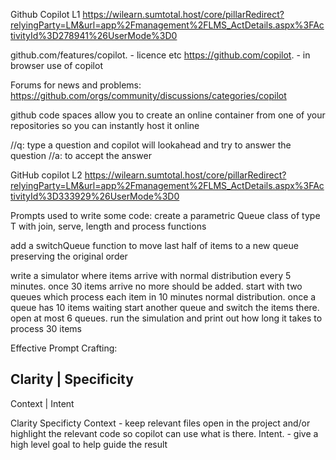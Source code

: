 Github Copilot L1
https://wilearn.sumtotal.host/core/pillarRedirect?relyingParty=LM&url=app%2Fmanagement%2FLMS_ActDetails.aspx%3FActivityId%3D278941%26UserMode%3D0

github.com/features/copilot. - licence etc
https://github.com/copilot.  - in browser use of copilot

Forums for news and problems:
https://github.com/orgs/community/discussions/categories/copilot

github code spaces allow you to create an online container from one of your repositories so you can instantly host it online

//q:    type a question and copilot will lookahead and try to answer the question
//a: to accept the answer

GitHub copilot L2
https://wilearn.sumtotal.host/core/pillarRedirect?relyingParty=LM&url=app%2Fmanagement%2FLMS_ActDetails.aspx%3FActivityId%3D333929%26UserMode%3D0

Prompts used to write some code:
create a parametric Queue class of type T with join, serve, length and process functions

add a switchQueue function to move last half of items to a new queue preserving the original order

write a simulator where items arrive with normal distribution every 5 minutes.  once 30 items arrive no more should be added.  start with two queues which process each item in 10 minutes normal distribution.  once a queue has 10 items waiting start another queue and switch the items there. open at most 6 queues. run the simulation and print out how long it takes to process 30 items

Effective Prompt Crafting:

  Clarity    |   Specificity
------------------------------
  Context    |     Intent

Clarity
Specificty
Context   - keep relevant files open in the project and/or highlight the relevant code so copilot can use what is there.
Intent. - give a high level goal to help guide the result
